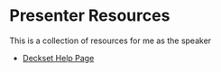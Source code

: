 # Presenter Resources

This is a collection of resources for me as the speaker

- [Deckset Help Page](https://docs.deckset.com/English.lproj/)
